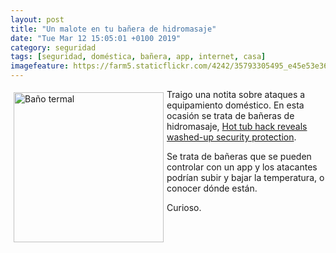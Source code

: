 ```yaml
--- 
layout: post
title: "Un malote en tu bañera de hidromasaje"
date: "Tue Mar 12 15:05:01 +0100 2019"
category: seguridad
tags: [seguridad, doméstica, bañera, app, internet, casa]
imagefeature: https://farm5.staticflickr.com/4242/35793305495_e45e53e36f_m.jpg
---
```



<a href="https://www.flickr.com/photos/fernand0/35793305495" title=""><img src="https://farm5.staticflickr.com/4242/35793305495_e45e53e36f_m.jpg" width="240"  alt="Baño termal" style="float:left; margin:5px"></a>
Traigo una notita sobre ataques a equipamiento doméstico. En esta ocasión se trata de bañeras de hidromasaje, [Hot tub hack reveals washed-up security protection](https://www.bbc.com/news/technology-46674706).

Se trata de bañeras que se pueden controlar con un app y los atacantes podrían subir y bajar la temperatura, o conocer dónde están.

Curioso.

